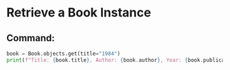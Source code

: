 # Retrieve a Book Instance

## Command:
```python
book = Book.objects.get(title="1984")
print(f"Title: {book.title}, Author: {book.author}, Year: {book.publication_year}")
